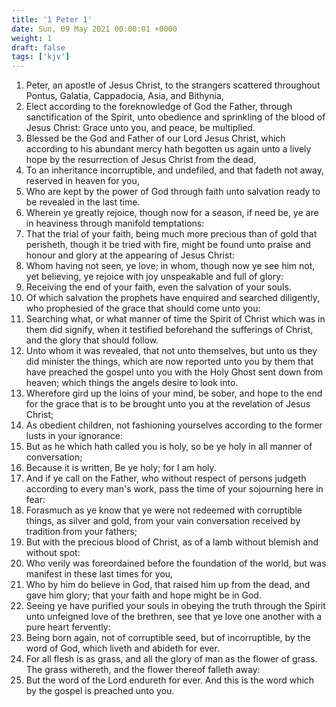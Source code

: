 ```yaml
---
title: '1 Peter 1'
date: Sun, 09 May 2021 00:00:01 +0000
weight: 1
draft: false
tags: ['kjv'] 
---
```


1. Peter, an apostle of Jesus Christ, to the strangers scattered throughout Pontus, Galatia, Cappadocia, Asia, and Bithynia,
2. Elect according to the foreknowledge of God the Father, through sanctification of the Spirit, unto obedience and sprinkling of the blood of Jesus Christ: Grace unto you, and peace, be multiplied.
3. Blessed be the God and Father of our Lord Jesus Christ, which according to his abundant mercy hath begotten us again unto a lively hope by the resurrection of Jesus Christ from the dead,
4. To an inheritance incorruptible, and undefiled, and that fadeth not away, reserved in heaven for you,
5. Who are kept by the power of God through faith unto salvation ready to be revealed in the last time.
6. Wherein ye greatly rejoice, though now for a season, if need be, ye are in heaviness through manifold temptations:
7. That the trial of your faith, being much more precious than of gold that perisheth, though it be tried with fire, might be found unto praise and honour and glory at the appearing of Jesus Christ:
8. Whom having not seen, ye love; in whom, though now ye see him not, yet believing, ye rejoice with joy unspeakable and full of glory:
9. Receiving the end of your faith, even the salvation of your souls.
10. Of which salvation the prophets have enquired and searched diligently, who prophesied of the grace that should come unto you:
11. Searching what, or what manner of time the Spirit of Christ which was in them did signify, when it testified beforehand the sufferings of Christ, and the glory that should follow.
12. Unto whom it was revealed, that not unto themselves, but unto us they did minister the things, which are now reported unto you by them that have preached the gospel unto you with the Holy Ghost sent down from heaven; which things the angels desire to look into.
13. Wherefore gird up the loins of your mind, be sober, and hope to the end for the grace that is to be brought unto you at the revelation of Jesus Christ;
14. As obedient children, not fashioning yourselves according to the former lusts in your ignorance:
15. But as he which hath called you is holy, so be ye holy in all manner of conversation;
16. Because it is written, Be ye holy; for I am holy.
17. And if ye call on the Father, who without respect of persons judgeth according to every man's work, pass the time of your sojourning here in fear:
18. Forasmuch as ye know that ye were not redeemed with corruptible things, as silver and gold, from your vain conversation received by tradition from your fathers;
19. But with the precious blood of Christ, as of a lamb without blemish and without spot:
20. Who verily was foreordained before the foundation of the world, but was manifest in these last times for you,
21. Who by him do believe in God, that raised him up from the dead, and gave him glory; that your faith and hope might be in God.
22. Seeing ye have purified your souls in obeying the truth through the Spirit unto unfeigned love of the brethren, see that ye love one another with a pure heart fervently:
23. Being born again, not of corruptible seed, but of incorruptible, by the word of God, which liveth and abideth for ever.
24. For all flesh is as grass, and all the glory of man as the flower of grass. The grass withereth, and the flower thereof falleth away:
25. But the word of the Lord endureth for ever. And this is the word which by the gospel is preached unto you.
